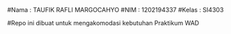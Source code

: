 #Nama : TAUFIK RAFLI MARGOCAHYO
#NIM : 1202194337
#Kelas : SI4303

#Repo ini dibuat untuk mengakomodasi kebutuhan Praktikum WAD
